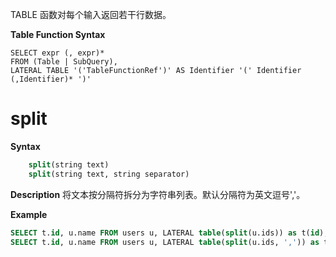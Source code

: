 TABLE 函数对每个输入返回若干行数据。

**Table Function Syntax**

```
SELECT expr (, expr)*
FROM (Table | SubQuery),
LATERAL TABLE '('TableFunctionRef')' AS Identifier '(' Identifier (,Identifier)* ')'
```

# split
**Syntax**

```sql
	split(string text)
	split(string text, string separator)
```
**Description**
将文本按分隔符拆分为字符串列表。默认分隔符为英文逗号','。

**Example**

```sql
SELECT t.id, u.name FROM users u, LATERAL table(split(u.ids)) as t(id);
SELECT t.id, u.name FROM users u, LATERAL table(split(u.ids, ',')) as t(id);
```